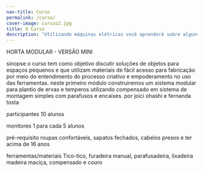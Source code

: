 ```yaml
---
nav-title: Curso
permalink: /curso/
cover-image: cursos2.jpg
title: O Curso
description: "Utilizando máquinas elétricas você aprenderá sobre alguns processos básicos da marcenaria construindo nosso sistema modular de montagem simples com parafusos e encaixes para plantio de ervas e temperos. Você vai aprender etapa por etapa, traga sua curiosidade e força de vontade, não há pré requisito."
---
```

HORTA MODULAR - VERSÃO MINI

sinopse
o curso tem como objetivo discutir soluções de objetos para espaços pequenos e que utilizam materiais de fácil acesso para fabricação por meio do entendimento do processo criativo e empoderamento no uso das ferramentas. 
neste primeiro módulo construiremos um sistema modular para plantio de ervas e temperos utilizando compensado em sistema de montagem simples com parafusos e encaixes. 
por joici ohashi e fernanda tosta

participantes 
10 alunos 

monitores 
1 para cada 5 alunos

pré-requisito 
roupas confortáveis, sapatos fechados, cabelos presos e ter acima de 16 anos

ferramentas/materiais 
Tico-tico, furadeira manual, parafusadeira, lixadeira
madeira maciça, compensado e couro


